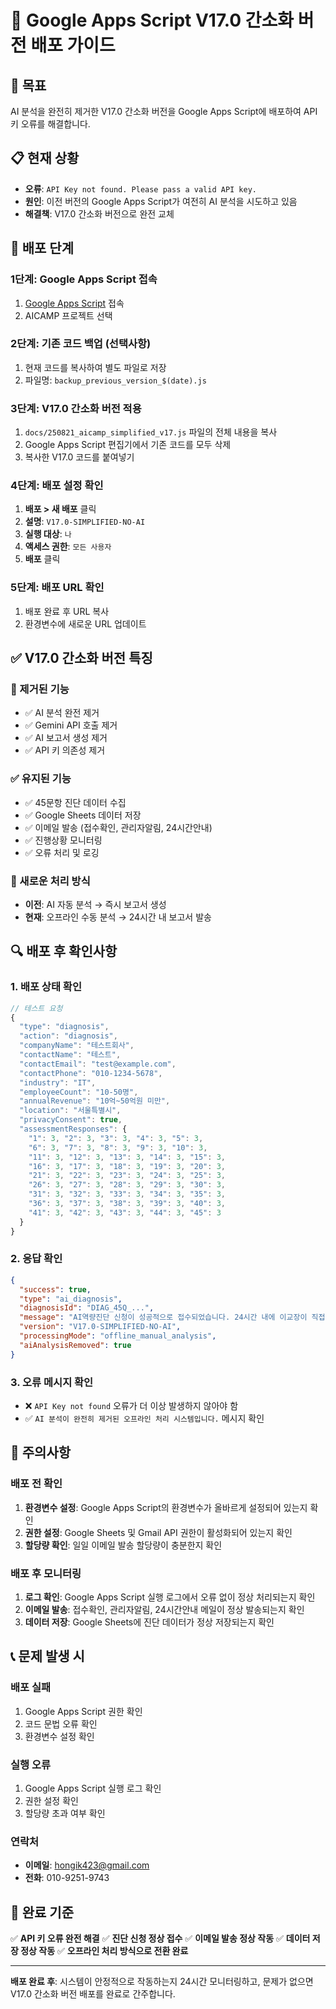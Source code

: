 # 🚀 Google Apps Script V17.0 간소화 버전 배포 가이드

## 🎯 목표
AI 분석을 완전히 제거한 V17.0 간소화 버전을 Google Apps Script에 배포하여 API 키 오류를 해결합니다.

## 📋 현재 상황
- **오류**: `API Key not found. Please pass a valid API key.`
- **원인**: 이전 버전의 Google Apps Script가 여전히 AI 분석을 시도하고 있음
- **해결책**: V17.0 간소화 버전으로 완전 교체

## 🔧 배포 단계

### 1단계: Google Apps Script 접속
1. [Google Apps Script](https://script.google.com/) 접속
2. AICAMP 프로젝트 선택

### 2단계: 기존 코드 백업 (선택사항)
1. 현재 코드를 복사하여 별도 파일로 저장
2. 파일명: `backup_previous_version_$(date).js`

### 3단계: V17.0 간소화 버전 적용
1. `docs/250821_aicamp_simplified_v17.js` 파일의 전체 내용을 복사
2. Google Apps Script 편집기에서 기존 코드를 모두 삭제
3. 복사한 V17.0 코드를 붙여넣기

### 4단계: 배포 설정 확인
1. **배포 > 새 배포** 클릭
2. **설명**: `V17.0-SIMPLIFIED-NO-AI`
3. **실행 대상**: `나`
4. **액세스 권한**: `모든 사용자`
5. **배포** 클릭

### 5단계: 배포 URL 확인
1. 배포 완료 후 URL 복사
2. 환경변수에 새로운 URL 업데이트

## ✅ V17.0 간소화 버전 특징

### 🚫 제거된 기능
- ✅ AI 분석 완전 제거
- ✅ Gemini API 호출 제거
- ✅ AI 보고서 생성 제거
- ✅ API 키 의존성 제거

### ✅ 유지된 기능
- ✅ 45문항 진단 데이터 수집
- ✅ Google Sheets 데이터 저장
- ✅ 이메일 발송 (접수확인, 관리자알림, 24시간안내)
- ✅ 진행상황 모니터링
- ✅ 오류 처리 및 로깅

### 🎯 새로운 처리 방식
- **이전**: AI 자동 분석 → 즉시 보고서 생성
- **현재**: 오프라인 수동 분석 → 24시간 내 보고서 발송

## 🔍 배포 후 확인사항

### 1. 배포 상태 확인
```javascript
// 테스트 요청
{
  "type": "diagnosis",
  "action": "diagnosis",
  "companyName": "테스트회사",
  "contactName": "테스트",
  "contactEmail": "test@example.com",
  "contactPhone": "010-1234-5678",
  "industry": "IT",
  "employeeCount": "10-50명",
  "annualRevenue": "10억~50억원 미만",
  "location": "서울특별시",
  "privacyConsent": true,
  "assessmentResponses": {
    "1": 3, "2": 3, "3": 3, "4": 3, "5": 3,
    "6": 3, "7": 3, "8": 3, "9": 3, "10": 3,
    "11": 3, "12": 3, "13": 3, "14": 3, "15": 3,
    "16": 3, "17": 3, "18": 3, "19": 3, "20": 3,
    "21": 3, "22": 3, "23": 3, "24": 3, "25": 3,
    "26": 3, "27": 3, "28": 3, "29": 3, "30": 3,
    "31": 3, "32": 3, "33": 3, "34": 3, "35": 3,
    "36": 3, "37": 3, "38": 3, "39": 3, "40": 3,
    "41": 3, "42": 3, "43": 3, "44": 3, "45": 3
  }
}
```

### 2. 응답 확인
```json
{
  "success": true,
  "type": "ai_diagnosis",
  "diagnosisId": "DIAG_45Q_...",
  "message": "AI역량진단 신청이 성공적으로 접수되었습니다. 24시간 내에 이교장이 직접 작성한 보고서를 발송해드리겠습니다.",
  "version": "V17.0-SIMPLIFIED-NO-AI",
  "processingMode": "offline_manual_analysis",
  "aiAnalysisRemoved": true
}
```

### 3. 오류 메시지 확인
- ❌ `API Key not found` 오류가 더 이상 발생하지 않아야 함
- ✅ `AI 분석이 완전히 제거된 오프라인 처리 시스템입니다.` 메시지 확인

## 🚨 주의사항

### 배포 전 확인
1. **환경변수 설정**: Google Apps Script의 환경변수가 올바르게 설정되어 있는지 확인
2. **권한 설정**: Google Sheets 및 Gmail API 권한이 활성화되어 있는지 확인
3. **할당량 확인**: 일일 이메일 발송 할당량이 충분한지 확인

### 배포 후 모니터링
1. **로그 확인**: Google Apps Script 실행 로그에서 오류 없이 정상 처리되는지 확인
2. **이메일 발송**: 접수확인, 관리자알림, 24시간안내 메일이 정상 발송되는지 확인
3. **데이터 저장**: Google Sheets에 진단 데이터가 정상 저장되는지 확인

## 📞 문제 발생 시

### 배포 실패
1. Google Apps Script 권한 확인
2. 코드 문법 오류 확인
3. 환경변수 설정 확인

### 실행 오류
1. Google Apps Script 실행 로그 확인
2. 권한 설정 확인
3. 할당량 초과 여부 확인

### 연락처
- **이메일**: hongik423@gmail.com
- **전화**: 010-9251-9743

## 🎉 완료 기준

✅ **API 키 오류 완전 해결**
✅ **진단 신청 정상 접수**
✅ **이메일 발송 정상 작동**
✅ **데이터 저장 정상 작동**
✅ **오프라인 처리 방식으로 전환 완료**

---

**배포 완료 후**: 시스템이 안정적으로 작동하는지 24시간 모니터링하고, 문제가 없으면 V17.0 간소화 버전 배포를 완료로 간주합니다.

